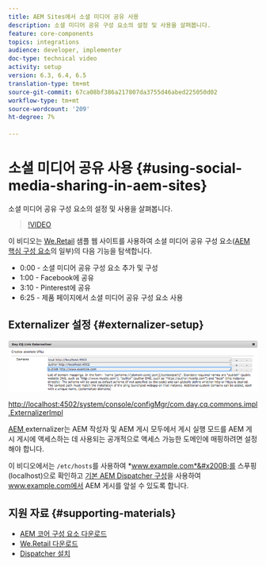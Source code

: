 ```yaml
---
title: AEM Sites에서 소셜 미디어 공유 사용
description: 소셜 미디어 공유 구성 요소의 설정 및 사용을 살펴봅니다.
feature: core-components
topics: integrations
audience: developer, implementer
doc-type: technical video
activity: setup
version: 6.3, 6.4, 6.5
translation-type: tm+mt
source-git-commit: 67ca08bf386a217807da3755d46abed225050d02
workflow-type: tm+mt
source-wordcount: '209'
ht-degree: 7%

---
```



# 소셜 미디어 공유 사용 {#using-social-media-sharing-in-aem-sites}

소셜 미디어 공유 구성 요소의 설정 및 사용을 살펴봅니다.

>[!VIDEO](https://video.tv.adobe.com/v/18897/?quality=9&learn=on)

이 비디오는 [We.Retail](https://github.com/Adobe-Marketing-Cloud/aem-sample-we-retail#weretail) 샘플 웹 사이트를 사용하여 소셜 미디어 공유 구성 요소([AEM 핵심 구성 요소](https://docs.adobe.com/content/help/ko-KR/experience-manager-core-components/using/introduction.html)의 일부)의 다음 기능을 탐색합니다.

* 0:00 - 소셜 미디어 공유 구성 요소 추가 및 구성
* 1:00 - Facebook에 공유
* 3:10 - Pinterest에 공유
* 6:25 - 제품 페이지에서 소셜 미디어 공유 구성 요소 사용

## Externalizer 설정 {#externalizer-setup}

![일 CQ 링크 Externalizer](assets/externalizer.png)

[http://localhost:4502/system/console/configMgr/com.day.cq.commons.impl.ExternalizerImpl](http://localhost:4502/system/console/configMgr/com.day.cq.commons.impl.ExternalizerImpl)

[AEM ](https://helpx.adobe.com/experience-manager/6-5/sites/developing/using/externalizer.html) externalizer는 AEM 작성자 및 AEM 게시 모두에서 게시 실행 모드를 AEM 게시 게시에 액세스하는 데 사용되는 공개적으로 액세스 가능한 도메인에 매핑하려면 설정해야 합니다.

이 비디오에서는 `/etc/hosts`를 사용하여 *www.example.com*&#x200B;를 스푸핑(localhost)으로 확인하고 [기본 AEM Dispatcher 구성](https://docs.adobe.com/content/help/en/experience-manager-dispatcher/using/getting-started/dispatcher-install.html)을 사용하여 www.example.com에서 AEM 게시를 앞설 수 있도록 합니다.

## 지원 자료 {#supporting-materials}

* [AEM 코어 구성 요소 다운로드](https://github.com/adobe/aem-core-wcm-components/releases)
* [We.Retail 다운로드](https://github.com/Adobe-Marketing-Cloud/aem-sample-we-retail/releases)
* [Dispatcher 설치](https://docs.adobe.com/content/help/en/experience-manager-dispatcher/using/getting-started/dispatcher-install.html)

